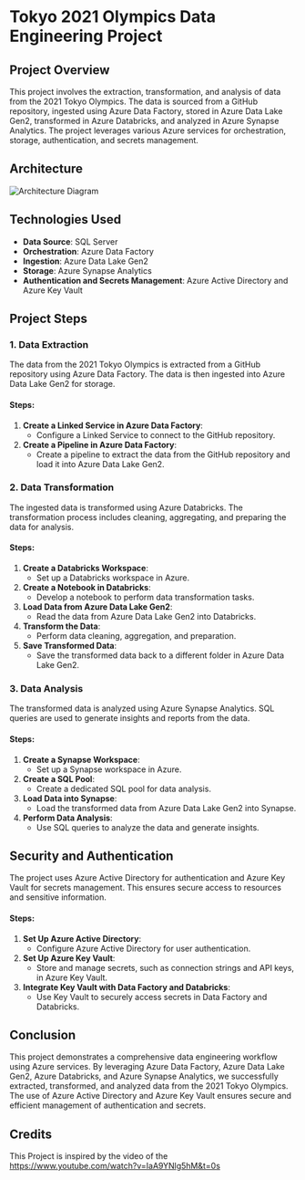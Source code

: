 # Tokyo 2021 Olympics Data Engineering Project

## Project Overview
This project involves the extraction, transformation, and analysis of data from the 2021 Tokyo Olympics. The data is sourced from a GitHub repository, ingested using Azure Data Factory, stored in Azure Data Lake Gen2, transformed in Azure Databricks, and analyzed in Azure Synapse Analytics. The project leverages various Azure services for orchestration, storage, authentication, and secrets management.

## Architecture
![Architecture Diagram](path_to_architecture_diagram.png)

## Technologies Used
- **Data Source**: SQL Server
- **Orchestration**: Azure Data Factory
- **Ingestion**: Azure Data Lake Gen2
- **Storage**: Azure Synapse Analytics
- **Authentication and Secrets Management**: Azure Active Directory and Azure Key Vault

## Project Steps

### 1. Data Extraction
The data from the 2021 Tokyo Olympics is extracted from a GitHub repository using Azure Data Factory. The data is then ingested into Azure Data Lake Gen2 for storage.

#### Steps:
1. **Create a Linked Service in Azure Data Factory**:
   - Configure a Linked Service to connect to the GitHub repository.
2. **Create a Pipeline in Azure Data Factory**:
   - Create a pipeline to extract the data from the GitHub repository and load it into Azure Data Lake Gen2.

### 2. Data Transformation
The ingested data is transformed using Azure Databricks. The transformation process includes cleaning, aggregating, and preparing the data for analysis.

#### Steps:
1. **Create a Databricks Workspace**:
   - Set up a Databricks workspace in Azure.
2. **Create a Notebook in Databricks**:
   - Develop a notebook to perform data transformation tasks.
3. **Load Data from Azure Data Lake Gen2**:
   - Read the data from Azure Data Lake Gen2 into Databricks.
4. **Transform the Data**:
   - Perform data cleaning, aggregation, and preparation.
5. **Save Transformed Data**:
   - Save the transformed data back to a different folder in Azure Data Lake Gen2.

### 3. Data Analysis
The transformed data is analyzed using Azure Synapse Analytics. SQL queries are used to generate insights and reports from the data.

#### Steps:
1. **Create a Synapse Workspace**:
   - Set up a Synapse workspace in Azure.
2. **Create a SQL Pool**:
   - Create a dedicated SQL pool for data analysis.
3. **Load Data into Synapse**:
   - Load the transformed data from Azure Data Lake Gen2 into Synapse.
4. **Perform Data Analysis**:
   - Use SQL queries to analyze the data and generate insights.

## Security and Authentication
The project uses Azure Active Directory for authentication and Azure Key Vault for secrets management. This ensures secure access to resources and sensitive information.

#### Steps:
1. **Set Up Azure Active Directory**:
   - Configure Azure Active Directory for user authentication.
2. **Set Up Azure Key Vault**:
   - Store and manage secrets, such as connection strings and API keys, in Azure Key Vault.
3. **Integrate Key Vault with Data Factory and Databricks**:
   - Use Key Vault to securely access secrets in Data Factory and Databricks.

## Conclusion
This project demonstrates a comprehensive data engineering workflow using Azure services. By leveraging Azure Data Factory, Azure Data Lake Gen2, Azure Databricks, and Azure Synapse Analytics, we successfully extracted, transformed, and analyzed data from the 2021 Tokyo Olympics. The use of Azure Active Directory and Azure Key Vault ensures secure and efficient management of authentication and secrets.

## Credits
This Project is inspired by the video of the https://www.youtube.com/watch?v=IaA9YNlg5hM&t=0s
